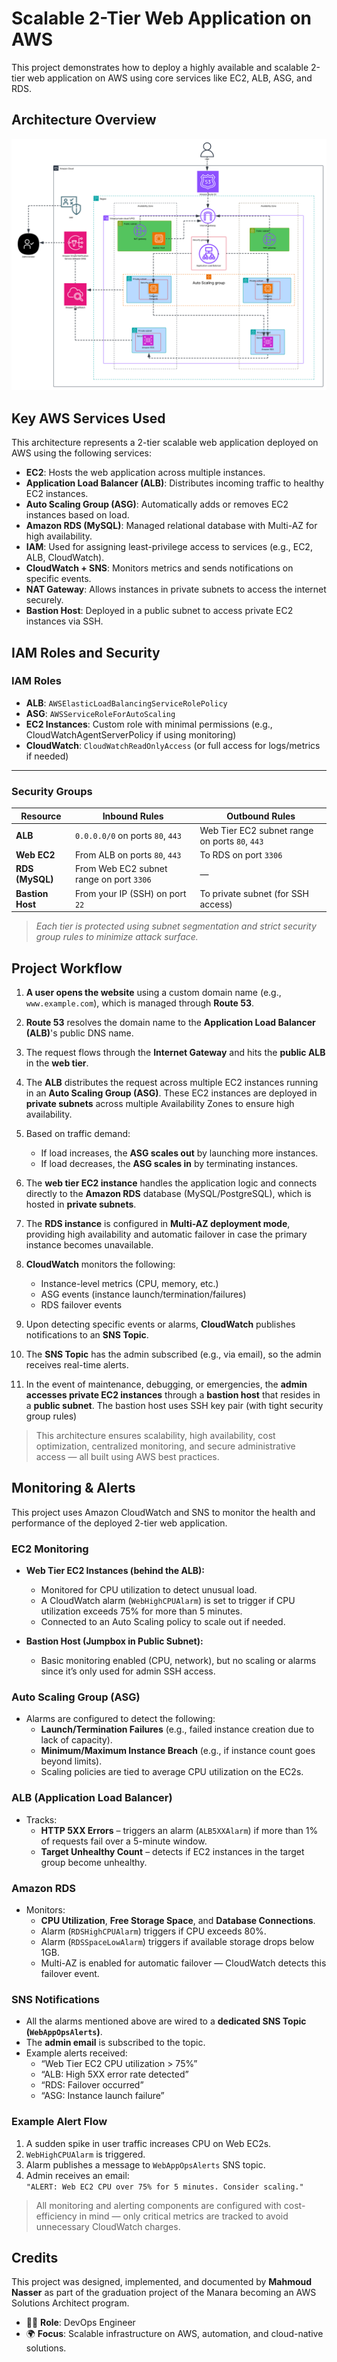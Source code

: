 # Scalable 2-Tier Web Application on AWS

This project demonstrates how to deploy a highly available and scalable 2-tier web application on AWS using core services like EC2, ALB, ASG, and RDS.

## Architecture Overview

![Architecture Diagram](aws-architecture.png)

## Key AWS Services Used

This architecture represents a 2-tier scalable web application deployed on AWS using the following services:

- **EC2**: Hosts the web application across multiple instances.
- **Application Load Balancer (ALB)**: Distributes incoming traffic to healthy EC2 instances.
- **Auto Scaling Group (ASG)**: Automatically adds or removes EC2 instances based on load.
- **Amazon RDS (MySQL)**: Managed relational database with Multi-AZ for high availability.
- **IAM**: Used for assigning least-privilege access to services (e.g., EC2, ALB, CloudWatch).
- **CloudWatch + SNS**: Monitors metrics and sends notifications on specific events.
- **NAT Gateway**: Allows instances in private subnets to access the internet securely.
- **Bastion Host**: Deployed in a public subnet to access private EC2 instances via SSH.


## IAM Roles and Security

### IAM Roles

- **ALB**: `AWSElasticLoadBalancingServiceRolePolicy`
- **ASG**: `AWSServiceRoleForAutoScaling`
- **EC2 Instances**: Custom role with minimal permissions (e.g., CloudWatchAgentServerPolicy if using monitoring)
- **CloudWatch**: `CloudWatchReadOnlyAccess` (or full access for logs/metrics if needed)

---

### Security Groups

| Resource        | Inbound Rules                            | Outbound Rules                           |
|----------------|-------------------------------------------|-------------------------------------------|
| **ALB**         | `0.0.0.0/0` on ports `80`, `443`          | Web Tier EC2 subnet range on ports `80`, `443` |
| **Web EC2**     | From ALB on ports `80`, `443`             | To RDS on port `3306`                     |
| **RDS (MySQL)** | From Web EC2 subnet range on port `3306`  | —                                         |
| **Bastion Host**| From your IP (SSH) on port `22`           | To private subnet (for SSH access)        |

> *Each tier is protected using subnet segmentation and strict security group rules to minimize attack surface.*


## Project Workflow
1. **A user opens the website** using a custom domain name (e.g., `www.example.com`), which is managed through **Route 53**.

2. **Route 53** resolves the domain name to the **Application Load Balancer (ALB)**'s public DNS name.

3. The request flows through the **Internet Gateway** and hits the **public ALB** in the **web tier**.

4. The **ALB** distributes the request across multiple EC2 instances running in an **Auto Scaling Group (ASG)**. These EC2 instances are deployed in **private subnets** across multiple Availability Zones to ensure high availability.

5. Based on traffic demand:
   - If load increases, the **ASG scales out** by launching more instances.
   - If load decreases, the **ASG scales in** by terminating instances.

6. The **web tier EC2 instance** handles the application logic and connects directly to the **Amazon RDS** database (MySQL/PostgreSQL), which is hosted in **private subnets**.

7. The **RDS instance** is configured in **Multi-AZ deployment mode**, providing high availability and automatic failover in case the primary instance becomes unavailable.

8. **CloudWatch** monitors the following:
   - Instance-level metrics (CPU, memory, etc.)
   - ASG events (instance launch/termination/failures)
   - RDS failover events

9. Upon detecting specific events or alarms, **CloudWatch** publishes notifications to an **SNS Topic**.

10. The **SNS Topic** has the admin subscribed (e.g., via email), so the admin receives real-time alerts.

11. In the event of maintenance, debugging, or emergencies, the **admin accesses private EC2 instances** through a **bastion host** that resides in a **public subnet**. The bastion host uses SSH key pair (with tight security group rules)

> This architecture ensures scalability, high availability, cost optimization, centralized monitoring, and secure administrative access — all built using AWS best practices.


## Monitoring & Alerts

This project uses Amazon CloudWatch and SNS to monitor the health and performance of the deployed 2-tier web application.

### EC2 Monitoring

- **Web Tier EC2 Instances (behind the ALB):**
  - Monitored for CPU utilization to detect unusual load.
  - A CloudWatch alarm (`WebHighCPUAlarm`) is set to trigger if CPU utilization exceeds 75% for more than 5 minutes.
  - Connected to an Auto Scaling policy to scale out if needed.

- **Bastion Host (Jumpbox in Public Subnet):**
  - Basic monitoring enabled (CPU, network), but no scaling or alarms since it’s only used for admin SSH access.

### Auto Scaling Group (ASG)

- Alarms are configured to detect the following:
  - **Launch/Termination Failures** (e.g., failed instance creation due to lack of capacity).
  - **Minimum/Maximum Instance Breach** (e.g., if instance count goes beyond limits).
  - Scaling policies are tied to average CPU utilization on the EC2s.

### ALB (Application Load Balancer)

- Tracks:
  - **HTTP 5XX Errors** – triggers an alarm (`ALB5XXAlarm`) if more than 1% of requests fail over a 5-minute window.
  - **Target Unhealthy Count** – detects if EC2 instances in the target group become unhealthy.

### Amazon RDS

- Monitors:
  - **CPU Utilization**, **Free Storage Space**, and **Database Connections**.
  - Alarm (`RDSHighCPUAlarm`) triggers if CPU exceeds 80%.
  - Alarm (`RDSSpaceLowAlarm`) triggers if available storage drops below 1GB.
  - Multi-AZ is enabled for automatic failover — CloudWatch detects this failover event.

### SNS Notifications

- All the alarms mentioned above are wired to a **dedicated SNS Topic (`WebAppOpsAlerts`)**.
- The **admin email** is subscribed to the topic.
- Example alerts received:
  - “Web Tier EC2 CPU utilization > 75%”
  - “ALB: High 5XX error rate detected”
  - “RDS: Failover occurred”
  - “ASG: Instance launch failure”

### Example Alert Flow

1. A sudden spike in user traffic increases CPU on Web EC2s.
2. `WebHighCPUAlarm` is triggered.
3. Alarm publishes a message to `WebAppOpsAlerts` SNS topic.
4. Admin receives an email:  
   `"ALERT: Web EC2 CPU over 75% for 5 minutes. Consider scaling."`

> All monitoring and alerting components are configured with cost-efficiency in mind — only critical metrics are tracked to avoid unnecessary CloudWatch charges.



## Credits

This project was designed, implemented, and documented by **Mahmoud Nasser** as part of the graduation project of the Manara becoming an AWS Solutions Architect program.

- 👨‍💻 **Role**: DevOps Engineer 
- 🌍 **Focus**: Scalable infrastructure on AWS, automation, and cloud-native solutions. 

